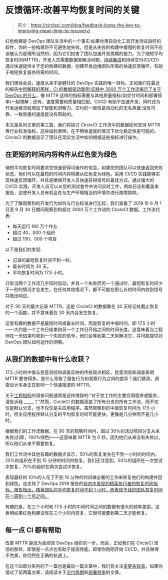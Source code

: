 # 反馈循环:改善平均恢复时间的关键

> 原文：<https://circleci.com/blog/feedback-loops-the-key-to-improving-mean-time-to-recovery/>

红色构建是 DevOps 团队生活中的一个事实:如果你用自动化工具开发测试良好的软件，你的一些构建将不可避免地失败。但是从失败的构建中缓慢的恢复时间不应该被认为是理所当然的，因为它们损害了团队加速开发周期的能力。为了缩短平均恢复时间(MTTR)，开发人员需要数据来解决问题。[持续集成](https://circleci.com/continuous-integration/)和持续交付(CI/CD)通过快速提供关于您的构建的数据，创建开发运维团队所需的快速反馈循环，有助于缩短恢复服务所需的时间。

我们很快会说，速度从来不是健壮的 DevOps 实践的唯一目标。正如我们在最近的报告[中所解释的那样，CI 的数据驱动案例:实践中 3000 万个工作流揭示了关于 DevOps 的什么](https://circleci.com/resources/data-driven-ci/)，像 MTTR 这样的指标需要与其他质量指标(如交付时间和部署频率)一起理解；还有，速度需要和质量相匹配。CI/CD 有助于加速开发，同时还为开发运维流程增加了智能和洞察力。交付的一致性是自动化的无名英雄:没有可靠、一致质量的速度是没有帮助的。

本文是系列文章的第三篇，我们将探讨 CircleCI 工作流中的数据如何支持 MTTR 等行业标准指标。这些指标表明，在不牺牲速度的情况下优化稳定性是可能的，CircleCI 的数据显示了团队在现实生活中如何根据这些指标进行操作。

## 在更短的时间内将构件从红色变为绿色

缩短平均恢复时间要求您快速获得可操作的信息。如果您的团队可以快速返回失败状态，他们可以在最短的时间内将构建从红色变为绿色。采用 CI/CD 实践能够实现快速反馈循环，并且是确保开发人员快速获得信号的最佳方式。通过强大的 CI/CD 实践，开发人员可以从您的测试套件中访问实时工件，例如日志和覆盖率报告，这使开发人员有机会在与生产环境相当的环境中进行故障排除。

为了了解观察到的开发行为如何与行业标准进行比较，我们查看了 2019 年 6 月 1 日至 8 月 30 日期间观察到的超过 3000 万个工作流的 CircleCI 数据。工作流代表:

*   每天运行 160 万个作业
*   超过 40，000 个组织
*   超过 150，000 个项目

以下是我们的发现:

*   记录的最短恢复时间不到一秒。
*   最长时间为 30 天。
*   平均恢复时间为 17.5 小时。

只有当两个工作流几乎同时启动，并且一个失败而另一个通过时，最短恢复时间少于一秒的情况才会发生。在任何其他情况下，都不可能在那么长的时间内收到信号并做出响应。

对于 30 天的最大记录 MTTR，这是 CircleCI 的数据集在 30 天标记处截止恢复的一个函数，并不意味着在 30 天内会发生恢复。

这里有趣的数据不是最短时间或最长时间，而是恢复的中值时间，即 17.5 小时——大约是一个工作日结束和另一个工作日开始之间的时间长度。这意味着当工程师在一天结束时收到一个失败的信号，他们会等到第二天来解决它，并可能提供对 DevOps 团队如何运作的洞察。

## 从我们的数据中有什么收获？

17.5 小时的中值与民意测验和调查反映的传统观点相反，民意测验和调查表明 MTTR 要快得多。是什么导致了报告行为和观察行为之间的差异？我们猜测，调查设计本身正在影响一个快速报道的 MTTR。

关于[工程指标](https://circleci.com/blog/engineering-metrics/)的调查问题通常是这样措辞的:“对于您工作的主要应用程序或服务，请告诉我 _____？”然而，CircleCI 的数据涵盖了所有分支的所有工作流，而不仅仅是默认分支，也不仅仅是主应用程序。虽然观察到的中值恢复时间为 17.5 小时，但主应用程序默认分支的平均恢复时间可能更快，更像是几分钟而不是几小时。

根据我们的工作流数据，在 90 天的观察时间内，超过 30%的活动项目分支从未失败过(即，100%绿色)——这意味着 MTTR 为 0 秒。因为他们从来没有失败过，所以他们从来不需要恢复。

我们工作流中其他有趣的数据点显示，50%的恢复发生在不到一小时的时间内，25%的组织在不到 15 分钟的时间内恢复。我们还注意到，50%的组织在一次尝试中恢复，75%的组织在两次尝试中恢复。

表现最好的 10%的人花了不到 10 分钟的时间做必要的工作来修复他们的构建并回到绿色。这支持了 DevOps 2019 报告的[状态中发现的精英执行者的恢复时间指标。报告指出，精英团队的平均恢复时间不到 1 小时，而表现不佳的团队恢复时间在一周到一个月之间。](http://cloud.google.com/devops/state-of-devops/)

有趣的是，在三个小时和 17.5 小时的中间时间之间的数据有很大的频率差距，这表明如果红色构建没有在三个小时内恢复，它很可能要到第二天才能修复。

## 每一点 CI 都有帮助

改善 MTTR 是成为高绩效 DevOps 组织的一步。而且，正如我们在 CircleCI 坚信的那样，即使是一点点也有助于提高性能。即使你刚刚开始 CI/CD，并且做得不完美，你仍然在正确的轨道上。

在这个四部分系列的下一篇也是最后一篇文章中，我们将关注[变更失败率](https://circleci.com/blog/what-does-the-change-fail-rate-tell-us-about-high-performing-teams/)。如果你错过了前两篇文章，请阅读关于[交付周期](https://circleci.com/blog/continuous-integrations-impact-on-lead-time/)和[部署频率](https://circleci.com/blog/why-continuous-integration-is-key-to-stepping-up-deployment-frequency/)的文章。